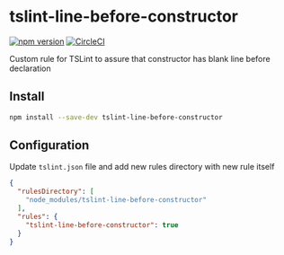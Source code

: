 # tslint-line-before-constructor
[![npm version](https://badge.fury.io/js/tslint-line-before-constructor.svg)](https://github.com/toxity/tslint-line-before-constructor)
[![CircleCI](https://travis-ci.org/toxity/tslint-line-before-constructor.svg?branch=master)](https://github.com/toxity/tslint-line-before-constructor)

Custom rule for TSLint to assure that constructor has blank line before declaration

## Install
```bash
npm install --save-dev tslint-line-before-constructor
```

## Configuration
Update `tslint.json` file and add new rules directory with new rule itself
```json
{
  "rulesDirectory": [
    "node_modules/tslint-line-before-constructor"
  ],
  "rules": {
    "tslint-line-before-constructor": true
  }
}
```
